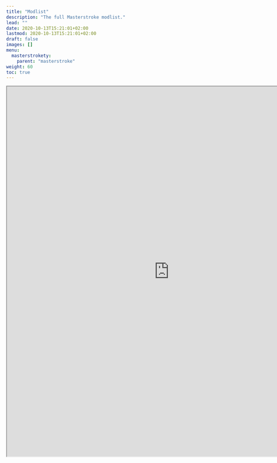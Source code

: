 ```yaml
---
title: "Modlist"
description: "The full Masterstroke modlist."
lead: ""
date: 2020-10-13T15:21:01+02:00
lastmod: 2020-10-13T15:21:01+02:00
draft: false
images: []
menu:
  masterstrokety:
    parent: "masterstroke"
weight: 60
toc: true
---
```


<iframe src="https://docs.google.com/spreadsheets/d/e/2PACX-1vTAHWz0rpW9e3khTKF_0GIRDF094zn525fm3ngSO6dFX1dJtOXsaevBDxtXhwomSDJC46ER9loO9jZ4/pubhtml?gid=2146552885&amp;single=true&amp;widget=true&amp;headers=false" height="1000" width="875"></iframe>